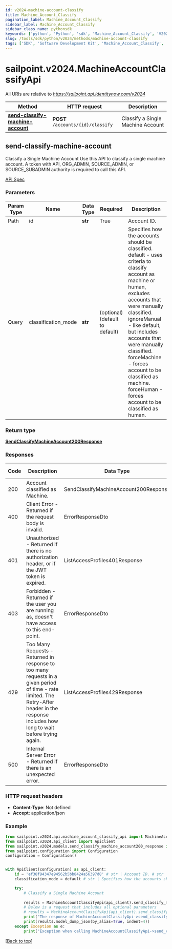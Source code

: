 ```yaml
---
id: v2024-machine-account-classify
title: Machine_Account_Classify
pagination_label: Machine_Account_Classify
sidebar_label: Machine_Account_Classify
sidebar_class_name: pythonsdk
keywords: ['python', 'Python', 'sdk', 'Machine_Account_Classify', 'V2024Machine_Account_Classify'] 
slug: /tools/sdk/python/v2024/methods/machine-account-classify
tags: ['SDK', 'Software Development Kit', 'Machine_Account_Classify', 'V2024Machine_Account_Classify']
---
```


# sailpoint.v2024.MachineAccountClassifyApi
   
All URIs are relative to *https://sailpoint.api.identitynow.com/v2024*

Method | HTTP request | Description
------------- | ------------- | -------------
[**send-classify-machine-account**](#send-classify-machine-account) | **POST** `/accounts/{id}/classify` | Classify a Single Machine Account


## send-classify-machine-account
Classify a Single Machine Account
Use this API to classify a single machine account.
A token with API, ORG_ADMIN, SOURCE_ADMIN, or SOURCE_SUBADMIN authority is required to call this API.

[API Spec](https://developer.sailpoint.com/docs/api/v2024/send-classify-machine-account)

### Parameters 

Param Type | Name | Data Type | Required  | Description
------------- | ------------- | ------------- | ------------- | ------------- 
Path   | id | **str** | True  | Account ID.
  Query | classification_mode | **str** |   (optional) (default to default) | Specifies how the accounts should be classified.        default - uses criteria to classify account as machine or human, excludes accounts that were manually classified.       ignoreManual - like default, but includes accounts that were manually classified.       forceMachine - forces account to be classified as machine.       forceHuman - forces account to be classified as human.

### Return type
[**SendClassifyMachineAccount200Response**](../models/send-classify-machine-account200-response)

### Responses
Code | Description  | Data Type | Response headers |
------------- | ------------- | ------------- |------------------|
200 | Account classified as Machine. | SendClassifyMachineAccount200Response |  -  |
400 | Client Error - Returned if the request body is invalid. | ErrorResponseDto |  -  |
401 | Unauthorized - Returned if there is no authorization header, or if the JWT token is expired. | ListAccessProfiles401Response |  -  |
403 | Forbidden - Returned if the user you are running as, doesn&#39;t have access to this end-point. | ErrorResponseDto |  -  |
429 | Too Many Requests - Returned in response to too many requests in a given period of time - rate limited. The Retry-After header in the response includes how long to wait before trying again. | ListAccessProfiles429Response |  -  |
500 | Internal Server Error - Returned if there is an unexpected error. | ErrorResponseDto |  -  |

### HTTP request headers
 - **Content-Type**: Not defined
 - **Accept**: application/json

### Example

```python
from sailpoint.v2024.api.machine_account_classify_api import MachineAccountClassifyApi
from sailpoint.v2024.api_client import ApiClient
from sailpoint.v2024.models.send_classify_machine_account200_response import SendClassifyMachineAccount200Response
from sailpoint.configuration import Configuration
configuration = Configuration()


with ApiClient(configuration) as api_client:
    id = 'ef38f94347e94562b5bb8424a56397d8' # str | Account ID. # str | Account ID.
    classification_mode = default # str | Specifies how the accounts should be classified.        default - uses criteria to classify account as machine or human, excludes accounts that were manually classified.       ignoreManual - like default, but includes accounts that were manually classified.       forceMachine - forces account to be classified as machine.       forceHuman - forces account to be classified as human. (optional) (default to default) # str | Specifies how the accounts should be classified.        default - uses criteria to classify account as machine or human, excludes accounts that were manually classified.       ignoreManual - like default, but includes accounts that were manually classified.       forceMachine - forces account to be classified as machine.       forceHuman - forces account to be classified as human. (optional) (default to default)

    try:
        # Classify a Single Machine Account
        
        results = MachineAccountClassifyApi(api_client).send_classify_machine_account(id=id)
        # Below is a request that includes all optional parameters
        # results = MachineAccountClassifyApi(api_client).send_classify_machine_account(id, classification_mode)
        print("The response of MachineAccountClassifyApi->send_classify_machine_account:\n")
        print(results.model_dump_json(by_alias=True, indent=4))
    except Exception as e:
        print("Exception when calling MachineAccountClassifyApi->send_classify_machine_account: %s\n" % e)
```



[[Back to top]](#) 



